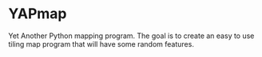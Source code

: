 YAPmap
======

Yet Another Python mapping program. The goal is to create an easy to use tiling map program that will have some random features. 
